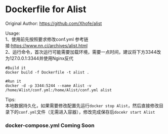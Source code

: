 # Dockerfile for Alist
Original Author: https://github.com/Xhofe/alist  

Usage:  
1、使用前先按照要求修改conf.yml  参考链接:https://www.nn.ci/archives/alist.html  
2、运行命令，首次运行可能需要加载环境，需要一点时间，建议将下方3344改为127.0.0.1:3344并使用Nginx反代  

```
#Build it
docker build -f Dockerfile -t alist .

#Run it
docker -d -p 3344:5244 --name Alist -v /home/Alist/conf.yml:/home/Alist/conf.yml alist

```

Tips:  
本地数据持久化，如果需要修改配置先运行`docker stop Alist`，然后直接修改目录下的`conf.yml`文件（无需进入容器），修改完成保存后`docekr start Alist`  

### docker-compose.yml Coming Soon

